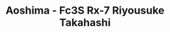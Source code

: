 ---
layout: product
title: "Aoshima - Fc3S Rx-7 Riyousuke Takahashi"
price: "TBA" 
desc: "N/A"
img_path: "/assets/img/AO08973.webp"
brand: "N/A"
available: false
special_offer: false
new: false
soon: false
cat: "010000"
subcat: "013700"
subsubcat: "0N/A"
sifra: "AO08973"
popular: false
spec: false
---